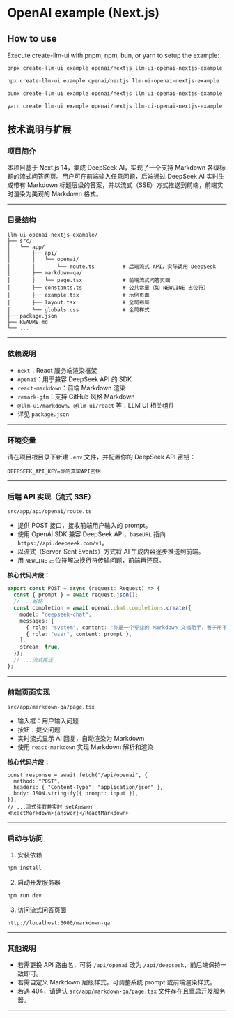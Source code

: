 # OpenAI example (Next.js)

## How to use

Execute create-llm-ui with pnpm, npm, bun, or yarn to setup the example:

```bash
pnpx create-llm-ui example openai/nextjs llm-ui-openai-nextjs-example
```

```bash
npx create-llm-ui example openai/nextjs llm-ui-openai-nextjs-example
```

```bash
bunx create-llm-ui example openai/nextjs llm-ui-openai-nextjs-example
```

```bash
yarn create llm-ui example openai/nextjs llm-ui-openai-nextjs-example
```



## 技术说明与扩展

### 项目简介

本项目基于 Next.js 14，集成 DeepSeek AI，实现了一个支持 Markdown 各级标题的流式问答网页。用户可在前端输入任意问题，后端通过 DeepSeek AI 实时生成带有 Markdown 标题层级的答案，并以流式（SSE）方式推送到前端，前端实时渲染为美观的 Markdown 格式。

---

### 目录结构

```
llm-ui-openai-nextjs-example/
├── src/
│   └── app/
│       ├── api/
│       │   └── openai/
│       │       └── route.ts         # 后端流式 API，实际调用 DeepSeek
│       ├── markdown-qa/
│       │   └── page.tsx             # 前端流式问答页面
│       ├── constants.ts             # 公共常量（如 NEWLINE 占位符）
│       ├── example.tsx              # 示例页面
│       ├── layout.tsx               # 全局布局
│       └── globals.css              # 全局样式
├── package.json
├── README.md
└── ...
```

---

### 依赖说明

- `next`：React 服务端渲染框架
- `openai`：用于兼容 DeepSeek API 的 SDK
- `react-markdown`：前端 Markdown 渲染
- `remark-gfm`：支持 GitHub 风格 Markdown
- `@llm-ui/markdown`、`@llm-ui/react` 等：LLM UI 相关组件
- 详见 `package.json`

---

### 环境变量

请在项目根目录下新建 `.env` 文件，并配置你的 DeepSeek API 密钥：

```
DEEPSEEK_API_KEY=你的真实API密钥
```

---

### 后端 API 实现（流式 SSE）

`src/app/api/openai/route.ts`  
- 提供 POST 接口，接收前端用户输入的 prompt。
- 使用 OpenAI SDK 兼容 DeepSeek API，`baseURL` 指向 `https://api.deepseek.com/v1`。
- 以流式（Server-Sent Events）方式将 AI 生成内容逐步推送到前端。
- 用 `NEWLINE` 占位符解决换行符传输问题，前端再还原。

**核心代码片段：**
```ts
export const POST = async (request: Request) => {
  const { prompt } = await request.json();
  // ...省略
  const completion = await openai.chat.completions.create({
    model: "deepseek-chat",
    messages: [
      { role: "system", content: "你是一个专业的 Markdown 文档助手，善于用不同层级的 Markdown 标题组织内容。" },
      { role: "user", content: prompt },
    ],
    stream: true,
  });
  // ...流式推送
};
```

---

### 前端页面实现

`src/app/markdown-qa/page.tsx`  
- 输入框：用户输入问题
- 按钮：提交问题
- 实时流式显示 AI 回复，自动渲染为 Markdown
- 使用 `react-markdown` 实现 Markdown 解析和渲染

**核心代码片段：**
```tsx
const response = await fetch("/api/openai", {
  method: "POST",
  headers: { "Content-Type": "application/json" },
  body: JSON.stringify({ prompt: input }),
});
// ...流式读取并实时 setAnswer
<ReactMarkdown>{answer}</ReactMarkdown>
```

---

### 启动与访问

1. 安装依赖

```bash
npm install
```

2. 启动开发服务器

```bash
npm run dev
```

3. 访问流式问答页面

```
http://localhost:3000/markdown-qa
```

---

### 其他说明

- 若需更换 API 路由名，可将 `/api/openai` 改为 `/api/deepseek`，前后端保持一致即可。
- 若需自定义 Markdown 层级样式，可调整系统 prompt 或前端渲染样式。
- 若遇 404，请确认 `src/app/markdown-qa/page.tsx` 文件存在且重启开发服务器。

---

